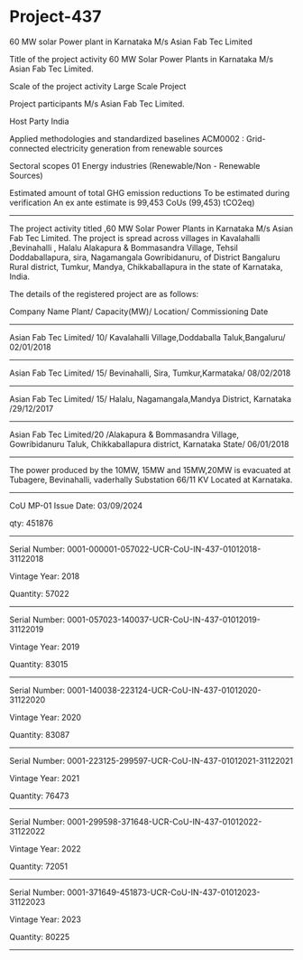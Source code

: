 # Project-437
60 MW solar Power plant in Karnataka M/s Asian Fab Tec Limited

Title of the project activity 60 MW Solar Power Plants in Karnataka
M/s Asian Fab Tec Limited.

Scale of the project activity Large Scale Project

Project participants M/s Asian Fab Tec Limited.

Host Party India

Applied methodologies and standardized baselines ACM0002 : Grid-connected electricity
generation from renewable sources

Sectoral scopes 01 Energy industries (Renewable/Non -
Renewable Sources)

Estimated amount of total GHG emission
reductions
To be estimated during verification
An ex ante estimate is 99,453 CoUs
(99,453) tCO2eq)
_________
The project activity titled ,60 MW Solar Power Plants in Karnataka M/s Asian Fab Tec Limited.
The project is spread across villages in Kavalahalli ,Bevinahalli , Halalu Alakapura & Bommasandra
Village, Tehsil Doddaballapura, sira, Nagamangala Gowribidanuru, of District Bangaluru Rural
district, Tumkur, Mandya, Chikkaballapura in the state of Karnataka, India.

The details of the registered project are as follows:

Company Name Plant/ Capacity(MW)/ Location/ Commissioning Date
___________________________
Asian Fab Tec Limited/ 10/  Kavalahalli Village,Doddaballa Taluk,Bangaluru/ 02/01/2018
______________________
Asian Fab Tec Limited/ 15/  Bevinahalli, Sira, Tumkur,Karmataka/ 08/02/2018
______________
Asian Fab Tec Limited/ 15/  Halalu, Nagamangala,Mandya District, Karnataka /29/12/2017
_____________________
Asian Fab Tec Limited/20 /Alakapura & Bommasandra Village, Gowribidanuru Taluk, Chikkaballapura district, Karnataka State/ 06/01/2018
___________________________
The power produced by the 10MW, 15MW and 15MW,20MW is evacuated at Tubagere, Bevinahalli,
vaderhally Substation 66/11 KV Located at Karnataka.
_______________
CoU MP-01 Issue Date: 03/09/2024

qty: 451876
___________________
Serial Number: 0001-000001-057022-UCR-CoU-IN-437-01012018-31122018

Vintage Year: 2018

Quantity: 57022
______________
Serial Number: 0001-057023-140037-UCR-CoU-IN-437-01012019-31122019

Vintage Year: 2019

Quantity: 83015
____________
Serial Number: 0001-140038-223124-UCR-CoU-IN-437-01012020-31122020

Vintage Year: 2020

Quantity: 83087
_____________
Serial Number: 0001-223125-299597-UCR-CoU-IN-437-01012021-31122021

Vintage Year: 2021

Quantity: 76473
________________
Serial Number: 0001-299598-371648-UCR-CoU-IN-437-01012022-31122022

Vintage Year: 2022

Quantity: 72051
_____________
Serial Number: 0001-371649-451873-UCR-CoU-IN-437-01012023-31122023

Vintage Year: 2023

Quantity: 80225
____________
